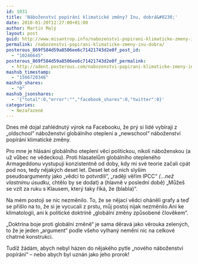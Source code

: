 ```yaml
---
id: 1031
title: 'Náboženství popírání klimatické změny? Inu, dobrá&#8230;'
date: 2010-01-20T12:27:00+01:00
author: Martin Malý
layout: post
guid: http://www.misantrop.info/nabozenstvi-popirani-klimaticke-zmeny-inu-dobra/
permalink: /nabozenstvi-popirani-klimaticke-zmeny-inu-dobra/
posterous_869f584d59a8506ee6c71421743d2e0f_post_id:
  - "10246645"
posterous_869f584d59a8506ee6c71421743d2e0f_permalink:
  - http://adent.posterous.com/nabozenstvi-popirani-klimaticke-zmeny-inu-dob
mashsb_timestamp:
  - "1566720346"
mashsb_shares:
  - "0"
mashsb_jsonshares:
  - '{"total":0,"error":"","facebook_shares":0,"twitter":0}'
categories:
  - Nezařazené
---
```

Dnes mě dojal zahl&eacute;dnut&yacute; v&yacute;rok na Facebooku, že pr&yacute; si lid&eacute; vyb&iacute;raj&iacute; z &#8222;oldschool&#8220; n&aacute;boženstv&iacute; glob&aacute;ln&iacute;ho oteplen&iacute; a &#8222;newschool&#8220; n&aacute;boženstv&iacute; pop&iacute;r&aacute;n&iacute; klimatick&eacute; změny.

Pro mne je hl&aacute;s&aacute;n&iacute; glob&aacute;ln&iacute;ho oteplen&iacute; věc&iacute; politickou, nikoli n&aacute;boženskou (a už vůbec ne vědeckou). Proti hlasatelům glob&aacute;ln&iacute;ho oteplen&eacute;ho Armageddonu vystupuji konzistentně od doby, kdy mi sv&eacute; teorie začali cp&aacute;t pod nos, tedy nějak&yacute;ch deset let. Deset let od nich sly&scaron;&iacute;m pseudoargumenty jako &#8222;vědci to potvrdili&#8220;, &#8222;raději věř&iacute;m IPCC&#8220; _(&#8230;než vlastn&iacute;mu &uacute;sudku_, chtělo by se dodat) a (hlavně v posledn&iacute; době) &#8222;Může&scaron; se vz&iacute;t za ruku s Klausem, kter&yacute; taky ř&iacute;k&aacute;, že (blabla)&#8220;.

Na m&eacute;m postoji se nic nezměnilo. To, že se nějac&iacute; vědci oh&aacute;něli grafy a teď se při&scaron;lo na to, že si je vycucali z prstu, můj postoj nijak nezměnilo.Ani ke klimatologii, ani k politick&eacute; doktr&iacute;ně &#8222;glob&aacute;ln&iacute; změny způsoben&eacute; člověkem&#8220;.

&#8222;Doktr&iacute;na boje proti glob&aacute;ln&iacute; změně&#8220; je sama děrav&aacute; jako věrouka zelen&yacute;ch, to že je jeden &#8222;argument&#8220; podle v&scaron;eho vylhan&yacute; neměn&iacute; nic na celkov&eacute; chatrn&eacute; konstrukci.

Tud&iacute;ž ž&aacute;d&aacute;m, abych nebyl h&aacute;zen do nějak&eacute;ho pytle &#8222;nov&eacute;ho n&aacute;boženstv&iacute; pop&iacute;r&aacute;n&iacute;&#8220; &#8211; nebo abych byl uzn&aacute;n jako jeho prorok!
